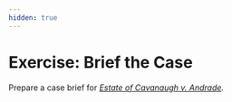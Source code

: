 ```yaml
---
hidden: true
---
```


# Exercise: Brief the Case

Prepare a case brief for [_Estate of Cavanaugh v. Andrade_](estate-of-cavanaugh-v.-andrade.md)_._
